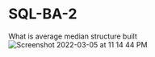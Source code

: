 # SQL-BA-2
What is average median structure built
![Screenshot 2022-03-05 at 11 14 44 PM](https://user-images.githubusercontent.com/100821099/156894358-ac8fc0a6-fec6-435a-a937-f3cc37a94c20.png)
